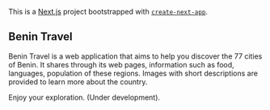 This is a [Next.js](https://nextjs.org/) project bootstrapped with [`create-next-app`](https://github.com/vercel/next.js/tree/canary/packages/create-next-app).

## Benin Travel

Benin Travel is a web application that aims to help you discover the 77 cities of Benin. It shares through its web pages, information such as food, languages, population of these regions. Images with short descriptions are provided to learn more about the country.

Enjoy your exploration.
(Under development).

